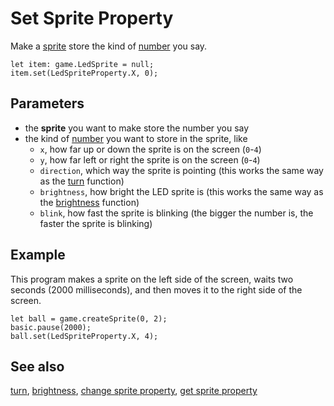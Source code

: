 # Set Sprite Property

Make a [sprite](/reference/game/create-sprite) store the kind of [number](/types/number) you say.

```sig
let item: game.LedSprite = null;
item.set(LedSpriteProperty.X, 0);
```

## Parameters

* the **sprite** you want to make store the number you say
* the kind of [number](/types/number) you want to store in the sprite, like
    * ``x``, how far up or down the sprite is on the screen (`0`-`4`)
    * ``y``, how far left or right the sprite is on the screen (`0`-`4`)
    * ``direction``, which way the sprite is pointing (this works the same way as the [turn](/reference/game/turn) function)
    * ``brightness``, how bright the LED sprite is (this works the same way as the [brightness](/reference/led/brightness) function)
    * ``blink``, how fast the sprite is blinking (the bigger the number is, the faster the sprite is blinking)

## Example

This program makes a sprite on the left side of the screen,
waits two seconds (2000 milliseconds),
and then moves it to the right side of the screen.

```blocks
let ball = game.createSprite(0, 2);
basic.pause(2000);
ball.set(LedSpriteProperty.X, 4);
```

## See also

[turn](/reference/game/turn),
[brightness](/reference/led/brightness),
[change sprite property](/reference/game/change-sprite-property),
[get sprite property](/reference/game/get-sprite-property)
